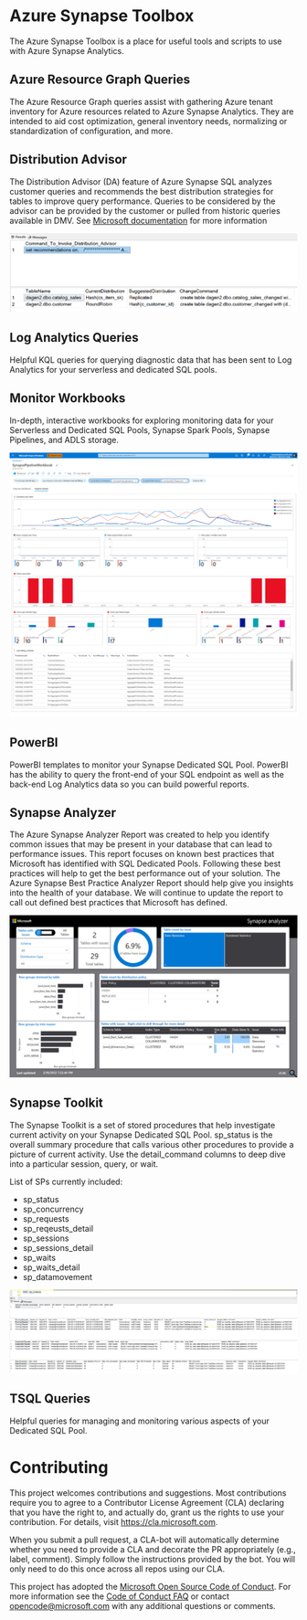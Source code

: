 # Azure Synapse Toolbox

The Azure Synapse Toolbox is a place for useful tools and scripts to use with Azure Synapse Analytics. 

## Azure Resource Graph Queries

The Azure Resource Graph queries assist with gathering Azure tenant inventory for Azure resources related to Azure Synapse Analytics. They are intended to aid cost optimization, general inventory needs, normalizing or standardization of configuration, and more.

## Distribution Advisor

The Distribution Advisor (DA) feature of Azure Synapse SQL analyzes customer queries and recommends the best distribution strategies for tables to improve query performance. Queries to be considered by the advisor can be provided by the customer or pulled from historic queries available in DMV. See [Microsoft documentation](https://docs.microsoft.com/en-us/azure/synapse-analytics/sql/distribution-advisor) for more information

![DistributionAdvisorRecommendations.png](Collateral/Screenshots/DistributionAdvisorRecommendations.png "Distribution Advisor")

## Log Analytics Queries

Helpful KQL queries for querying diagnostic data that has been sent to Log Analytics for your serverless and dedicated SQL pools.

## Monitor Workbooks

In-depth, interactive workbooks for exploring monitoring data for your Serverless and Dedicated SQL Pools, Synapse Spark Pools, Synapse Pipelines, and ADLS storage. 

![SynapsePipelineWorkbook1](Collateral/Screenshots/SynapsePipelineWorkbook1.png)

## PowerBI

PowerBI templates to monitor your Synapse Dedicated SQL Pool. PowerBI has the ability to query the front-end of your SQL endpoint as well as the back-end Log Analytics data so you can build powerful reports. 

## Synapse Analyzer

The Azure Synapse Analyzer Report was created to help you identify common issues that may be present in your database that can lead to performance issues. This report focuses on known best practices that Microsoft has identified with SQL Dedicated Pools. Following these best practices will help to get the best performance out of your solution. The Azure Synapse Best Practice Analyzer Report should help give you insights into the health of your database. We will continue to update the report to call out defined best practices that Microsoft has defined.

![Tables with Issues](Synapse_Analyzer/Synapse_BPA_Report/img/Tables-with-Issues.png "Tables with Issues")

## Synapse Toolkit

The Synapse Toolkit is a set of stored procedures that help investigate
current activity on your Synapse Dedicated SQL Pool. sp_status is the overall
summary procedure that calls various other procedures to provide a picture
of current activity. Use the detail_command columns to deep dive into a 
particular session, query, or wait. 

List of SPs currently included:
- sp_status
- sp_concurrency
- sp_requests
- sp_reqeusts_detail
- sp_sessions
- sp_sessions_detail
- sp_waits
- sp_waits_detail
- sp_datamovement

![sp_status_screenshot.png](Collateral/Screenshots/SynapseToolkit/sp_status_screenshot.png "Synapse Toolkit")

## TSQL Queries

Helpful queries for managing and monitoring various aspects of your Dedicated SQL Pool. 


# Contributing

This project welcomes contributions and suggestions.  Most contributions require you to agree to a
Contributor License Agreement (CLA) declaring that you have the right to, and actually do, grant us
the rights to use your contribution. For details, visit https://cla.microsoft.com.

When you submit a pull request, a CLA-bot will automatically determine whether you need to provide
a CLA and decorate the PR appropriately (e.g., label, comment). Simply follow the instructions
provided by the bot. You will only need to do this once across all repos using our CLA.

This project has adopted the [Microsoft Open Source Code of Conduct](https://opensource.microsoft.com/codeofconduct/).
For more information see the [Code of Conduct FAQ](https://opensource.microsoft.com/codeofconduct/faq/) or
contact [opencode@microsoft.com](mailto:opencode@microsoft.com) with any additional questions or comments.
